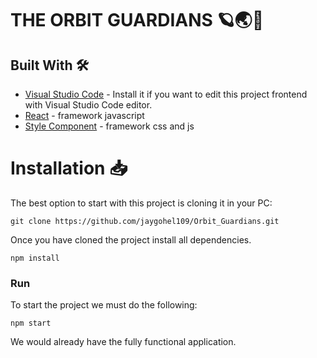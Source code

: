 # THE ORBIT GUARDIANS 🪐🌏🌌

## Built With 🛠️

* [Visual Studio Code](https://code.visualstudio.com/) - Install it if you want to edit this project frontend with Visual Studio Code editor.
* [React](https://es.reactjs.org/) - framework javascript
* [Style Component](https://styled-components.com/) - framework css and js


# Installation 📥
The best option to start with this project is cloning it in your PC:

```
git clone https://github.com/jaygohel109/Orbit_Guardians.git
```

Once you have cloned the project install all dependencies.

```
npm install
```


### Run

To start the project we must do the following:

```
npm start
```

We would already have the fully functional application.
